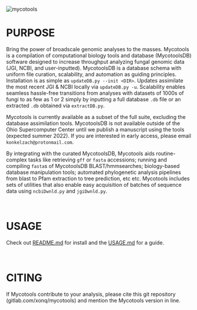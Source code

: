 ![mycotools](https://gitlab.com/xonq/mycotools/-/raw/master/mycotools.png)

# PURPOSE
Bring the power of broadscale genomic analyses to the masses. Mycotools is a compilation of computational biology tools and database (MycotoolsDB) software designed to increase throughput analyzing fungal genomic data (JGI, NCBI, and user-inputted). MycotoolsDB is a database schema with uniform file curation, scalability, and automation as guiding principles. Installation is as simple as `updateDB.py --init <DIR>`. Updates assimilate the most recent JGI & NCBI locally via `updateDB.py -u`. Scalability enables seamless hassle-free transitions from analyses with datasets of 1000s of fungi to as few as 1 or 2 simply by inputting a full database `.db` file or an extracted `.db` obtained via `extractDB.py`. 

Mycotools is currently available as a subset of the full suite, excluding the database assimilation tools. MycotoolsDB is not available outside of the Ohio Supercomputer Center until we publish a manuscript using the tools (expected summer 2022). If you are interested in early access, please email `konkelzach@protonmail.com`.

By integrating with the curated MycotoolsDB, Mycotools aids routine-complex tasks like retrieving `gff` or `fasta` accessions; running and compiling `fasta`s of MycotoolsDB BLAST/hmmsearches; biology-based database manipulation tools; automated phylogenetic analysis pipelines from blast to Pfam extraction to tree prediction, etc etc. Mycotools includes sets of utilities that also enable easy acquisition of batches of sequence data using `ncbiDwnld.py` and `jgiDwnld.py`.

<br />

# USAGE
Check out [README.md](https://gitlab.com/xonq/mycotools/-/tree/master/mycotools) for install and the [USAGE.md](https://gitlab.com/xonq/mycotools/-/blob/master/mycotools/USAGE.md) for a guide. 

<br />

# CITING
If Mycotools contribute to your analysis, please cite this git repository (gitlab.com/xonq/mycotools) and mention the Mycotools version in line.
